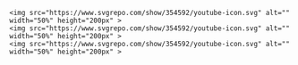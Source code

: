     <img src="https://www.svgrepo.com/show/354592/youtube-icon.svg" alt="" width="50%" height="200px" >
    <img src="https://www.svgrepo.com/show/354592/youtube-icon.svg" alt="" width="50%" height="200px" >
    <img src="https://www.svgrepo.com/show/354592/youtube-icon.svg" alt="" width="50%" height="200px" >
